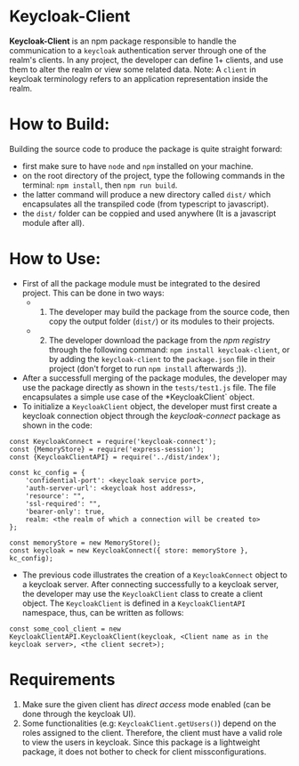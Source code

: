 # Keycloak-Client
**Keycloak-Client** is an npm package responsible to handle the communication to a `keycloak` authentication server through one of the realm's clients. In any project, the developer can define 1+ clients, and use them to alter the realm or view some related data. Note: A `client` in keycloak terminology refers to an application representation inside the realm. 

# How to Build:
Building the source code to produce the package is quite straight forward: 
* first make sure to have `node` and `npm` installed on your machine.
* on the root directory of the project, type the following commands in the terminal: `npm install`, then `npm run build`.
* the latter command will produce a new directory called `dist/` which encapsulates all the transpiled code (from typescript to javascript).
* the `dist/` folder can be coppied and used anywhere (It is a javascript module after all).


# How to Use:
* First of all the package module must be integrated to the desired project. This can be done in two ways:
  * 1) The developer may build the package from the source code, then copy the output folder (`dist/`) or its modules to their projects.
  * 2) The developer download the package from the *npm registry* through the following command: `npm install keycloak-client`, or by adding the `keycloak-client` to the `package.json` file in their project (don't forget to run `npm install` afterwards ;)).
* After a successfull merging of the package modules, the developer may use the package directly as shown in the `tests/test1.js` file. The file encapsulates a simple use case of the *KeycloakClient` object. 
* To initialize a `KeycloakClient` object, the developer must first create a keycloak connection object through the *keycloak-connect* package as shown in the code:

```
const KeycloakConnect = require('keycloak-connect');
const {MemoryStore} = require('express-session');
const {KeycloakClientAPI} = require('../dist/index');

const kc_config = {
    'confidential-port': <keycloak service port>,
    'auth-server-url': <keycloak host address>,
    'resource': "", 
    'ssl-required': "",
    'bearer-only': true,
    realm: <the realm of which a connection will be created to>
};

const memoryStore = new MemoryStore();                       
const keycloak = new KeycloakConnect({ store: memoryStore }, kc_config);
```
* The previous code illustrates the creation of a `KeycloakConnect` object to a keycloak server. After connecting successfully to a keycloak server, the developer may use the `KeycloakClient` class to create a client object. The `KeycloakClient` is defined in a `KeycloakClientAPI` namespace, thus, can be written as follows:
```
const some_cool_client = new KeycloakClientAPI.KeycloakClient(keycloak, <Client name as in the keycloak server>, <the client secret>);
```

# Requirements
1) Make sure the given client has *direct access* mode enabled (can be done through the keycloak UI).
2) Some functionalities (e.g: `KeycloakClient.getUsers()`) depend on the roles assigned to the client. Therefore, the client must have a valid role to view the users in keycloak. Since this package is a lightweight package, it does not bother to check for client missconfigurations.
